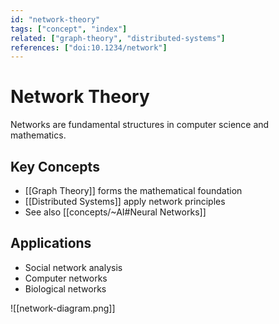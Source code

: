 ```yaml
---
id: "network-theory"
tags: ["concept", "index"]
related: ["graph-theory", "distributed-systems"]
references: ["doi:10.1234/network"]
---
```

# Network Theory

Networks are fundamental structures in computer science and mathematics.

## Key Concepts
- [[Graph Theory]] forms the mathematical foundation
- [[Distributed Systems]] apply network principles
- See also [[concepts/~AI#Neural Networks]]

## Applications
- Social network analysis
- Computer networks
- Biological networks

![[network-diagram.png]]